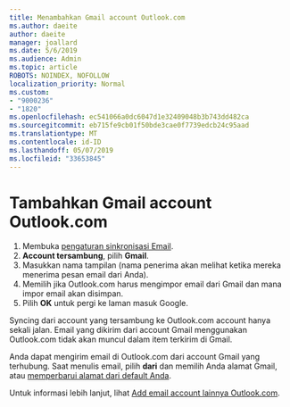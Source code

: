 ```yaml
---
title: Menambahkan Gmail account Outlook.com
ms.author: daeite
author: daeite
manager: joallard
ms.date: 5/6/2019
ms.audience: Admin
ms.topic: article
ROBOTS: NOINDEX, NOFOLLOW
localization_priority: Normal
ms.custom:
- "9000236"
- "1820"
ms.openlocfilehash: ec541066a0dc6047d1e32409048b3b743dd482ca
ms.sourcegitcommit: eb715fe9cb01f50bde3cae0f7739edcb24c95aad
ms.translationtype: MT
ms.contentlocale: id-ID
ms.lasthandoff: 05/07/2019
ms.locfileid: "33653845"
---
```

# <a name="add-your-gmail-account-to-outlookcom"></a>Tambahkan Gmail account Outlook.com

1. Membuka [pengaturan sinkronisasi Email](https://go.microsoft.com/fwlink/?linkid=875264).
2. **Account tersambung**, pilih **Gmail**.
3. Masukkan nama tampilan (nama penerima akan melihat ketika mereka menerima pesan email dari Anda).
4. Memilih jika Outlook.com harus mengimpor email dari Gmail dan mana impor email akan disimpan.
5. Pilih **OK** untuk pergi ke laman masuk Google.

Syncing dari account yang tersambung ke Outlook.com account hanya sekali jalan. Email yang dikirim dari account Gmail menggunakan Outlook.com tidak akan muncul dalam item terkirim di Gmail.

Anda dapat mengirim email di Outlook.com dari account Gmail yang terhubung. Saat menulis email, pilih **dari** dan memilih Anda alamat Gmail, atau [memperbarui alamat dari default Anda](https://go.microsoft.com/fwlink/?linkid=875264).

Untuk informasi lebih lanjut, lihat [Add email account lainnya Outlook.com](https://support.office.com/article/c5224df4-5885-4e79-91ba-523aa743f0ba).